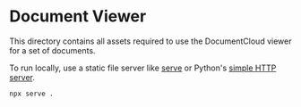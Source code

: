 # Document Viewer

This directory contains all assets required to use the DocumentCloud viewer for a set of documents.

To run locally, use a static file server like [serve](https://www.npmjs.com/package/serve) or Python's [simple HTTP server](https://docs.python.org/3/library/http.server.html).

```sh
npx serve .
```

